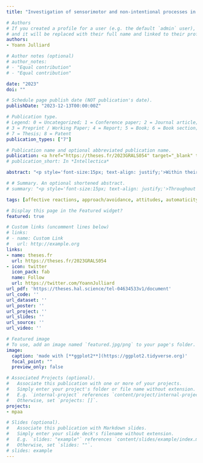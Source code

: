 ```yaml
---
title: "Investigation of sensorimotor and non-intentional processes in the reactivation of approach-avoidance tendencies"

# Authors
# If you created a profile for a user (e.g. the default `admin` user), write the username (folder name) here 
# and it will be replaced with their full name and linked to their profile.
authors:
- Yoann Julliard

# Author notes (optional)
# author_notes:
# - "Equal contribution"
# - "Equal contribution"

date: "2023"
doi: ""

# Schedule page publish date (NOT publication's date).
publishDate: "2023-12-13T00:00:00Z"

# Publication type.
# Legend: 0 = Uncategorized; 1 = Conference paper; 2 = Journal article;
# 3 = Preprint / Working Paper; 4 = Report; 5 = Book; 6 = Book section;
# 7 = Thesis; 8 = Patent
publication_types: ["7"]

# Publication name and optional abbreviated publication name.
publication: <a href="https://theses.fr/2023GRALS054" target="_blank" title="https://theses.fr/2023GRALS054">*theses.fr*</a>
# publication_short: In *Intellectica*

abstract: "<p style='font-size:15px; text-align: justify;'>Within their environment, people face stimuli that are pleasant (e.g., food) or unpleasant (e.g., a predator). To explain and predict our reactions facing these stimuli, research in social psychology has focused on the concept of attitude. In this thesis, we suggest moving aside from this theoretical construct and to focus on approach-avoidance tendencies, which are at the root of the definitions of attitudes. To study the processes underlying the triggering of our action tendencies, notably in the VAAST (Rougier et al., 2018), we relied on a grounded cognition approach. This approach led us to predict that approach-avoidance tendencies: (a) could be triggered unintentionally, (b) could rely on our past experiences, and (c) were underpinned by the reactivation of visual flows. We conducted a series of studies to test these three predictions. Overall, our results provided evidence in favour of the unintentional triggering hypothesis and of past experiences as a driver of action tendencies. However, our results did not provide evidence in favour of a visual flow reactivation process. Among other things, we discuss the limitations of the evidence we have provided for our first two hypotheses, the methodological particularities that could have hindered our capacity to provide evidence for our third hypothesis, and we suggest some research perspectives to pursue our investigation.</p>"

# # Summary. An optional shortened abstract.
# summary: "<p style='font-size:15px; text-align: justify;'>Throughout the day, we are facing people, objects or information that are pleasant or unpleasant to us. For instance, as you walk through your town centre you might bump into a friend or pass a dustbin full of rubbish. Researchers in social psychology have been very interested in these so-called “affective” reactions to these stimuli. One of the aims of their research was to develop methodologies for measuring our affective reactions. In this thesis, we focused on one type of affective reaction in particular: approach-avoidance tendencies, that is our predisposition to approach or move away. We investigated whether these approach-avoidance tendencies could be: (a) triggered independently of our will, (b) determined by our past behaviours, and (c) at the origin of an alteration in our visual perception.</p>"

tags: [affective reactions, approach/avoidance, attitudes, automaticity, grounded cognition, implicit social cognition, VAAST, visual flow]

# Display this page in the Featured widget?
featured: true

# Custom links (uncomment lines below)
# links:
# - name: Custom Link
#   url: http://example.org
links:
- name: theses.fr
  url: https://theses.fr/2023GRALS054
- icon: twitter
  icon_pack: fab
  name: Follow
  url: https://twitter.com/YoannJulliard
url_pdf: 'https://theses.hal.science/tel-04634533v1/document'
url_code: ''
url_dataset: ''
url_poster: ''
url_project: ''
url_slides: ''
url_source: ''
url_video: ''

# Featured image
# To use, add an image named `featured.jpg/png` to your page's folder. 
image:
  caption: 'made with [**ggplot2**](https://ggplot2.tidyverse.org)'
  focal_point: ""
  preview_only: false

# Associated Projects (optional).
#   Associate this publication with one or more of your projects.
#   Simply enter your project's folder or file name without extension.
#   E.g. `internal-project` references `content/project/internal-project/index.md`.
#   Otherwise, set `projects: []`.
projects:
- mpaa

# Slides (optional).
#   Associate this publication with Markdown slides.
#   Simply enter your slide deck's filename without extension.
#   E.g. `slides: "example"` references `content/slides/example/index.md`.
#   Otherwise, set `slides: ""`.
# slides: example
---
```


<!-- {{% callout note %}}
Click the *Cite* button above to demo the feature to enable visitors to import publication metadata into their reference management software.
{{% /callout %}}

{{% callout note %}}
Create your slides in Markdown - click the *Slides* button to check out the example.
{{% /callout %}}

Supplementary notes can be added here, including [code, math, and images](https://wowchemy.com/docs/writing-markdown-latex/). -->
